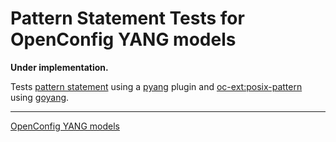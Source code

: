 # Pattern Statement Tests for OpenConfig YANG models

**Under implementation.**

Tests [pattern statement](https://tools.ietf.org/html/rfc7950#section-9.4.5)
using a [pyang](https://github.com/mbj4668/pyang) plugin and
[oc-ext:posix-pattern](https://github.com/openconfig/public/blob/master/release/models/openconfig-extensions.yang#L114)
using [goyang](https://github.com/openconfig/goyang).

--------------------------------------------------------------------------------

[OpenConfig YANG models](https://github.com/openconfig/public/blob/master/README.md)
